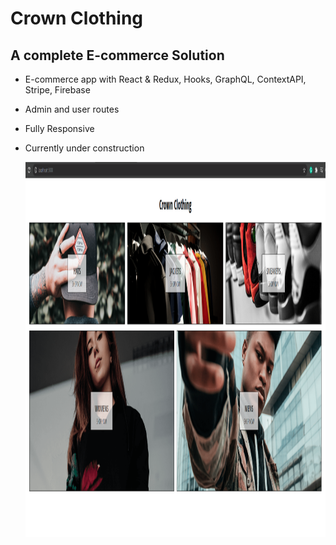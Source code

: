 # Crown Clothing

## A complete E-commerce Solution

- E-commerce app with React & Redux, Hooks, GraphQL, ContextAPI, Stripe, Firebase
- Admin and user routes
- Fully Responsive

- Currently under construction



  <img src="https://github.com/ajanes780/crnclothing/blob/main/images/Screenshot%20from%202021-03-29%2012-01-51.png?raw=true" alt="Girl in a jacket" width="700" height="600">
